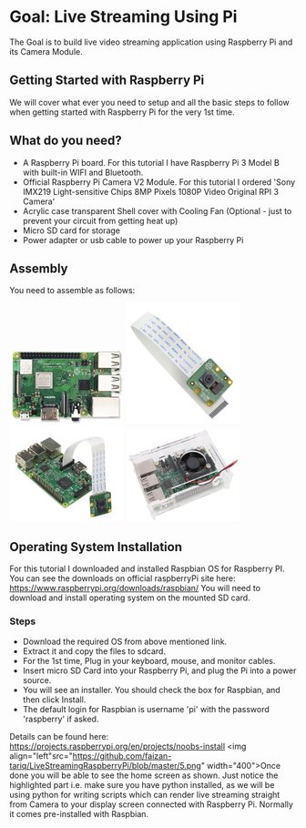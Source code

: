 # Goal: Live Streaming Using Pi
The Goal is to build live video streaming application using Raspberry Pi and its Camera Module.

## Getting Started with Raspberry Pi
We will cover what ever you need to setup and all the basic steps to follow when getting started with Raspberry Pi for the very 1st time. 

## What do you need?
- A Raspberry Pi board. For this tutorial I have Raspberry Pi 3 Model B with built-in WIFI and Bluetooth.
- Official Raspberry Pi Camera V2 Module. For this tutorial I ordered 'Sony IMX219 Light-sensitive Chips 8MP Pixels 1080P Video Original RPI 3 Camera'
- Acrylic case transparent Shell cover with Cooling Fan (Optional - just to prevent your circuit from getting heat up)
- Micro SD card for storage
- Power adapter or usb cable to power up your Raspberry Pi

## Assembly
You need to assemble as follows:

<p float="left">
<img src="https://github.com/faizan-tariq/LiveStreamingRaspberryPi/blob/master/2.png" width="200"/>
<img src="https://github.com/faizan-tariq/LiveStreamingRaspberryPi/blob/master/3.png" width="200"/>
<img src="https://github.com/faizan-tariq/LiveStreamingRaspberryPi/blob/master/4.png" width="200"/>
<img src="https://github.com/faizan-tariq/LiveStreamingRaspberryPi/blob/master/1.png" width="200"/>
</p>

## Operating System Installation
For this tutorial I downloaded and installed Raspbian OS for Raspberry PI. You can see the downloads on official raspberryPi site here: https://www.raspberrypi.org/downloads/raspbian/
You will need to download and install operating system on the mounted SD card.

### Steps
- Download the required OS from above mentioned link.
- Extract it and copy the files to sdcard.
- For the 1st time, Plug in your keyboard, mouse, and monitor cables.
- Insert micro SD Card into your Raspberry Pi, and plug the Pi into a power source.
- You will see an installer. You should check the box for Raspbian, and then click Install.
- The default login for Raspbian is username 'pi' with the password 'raspberry' if asked.

Details can be found here: https://projects.raspberrypi.org/en/projects/noobs-install
<img align="left"src="https://github.com/faizan-tariq/LiveStreamingRaspberryPi/blob/master/5.png" width="400">Once done you will be able to see the home screen as shown. Just notice the highlighted part i.e. make sure you have python installed, as we will be using python for writing scripts which can render live streaming straight from Camera to your display screen connected with Raspberry Pi. Normally it comes pre-installed with Raspbian.</img>



